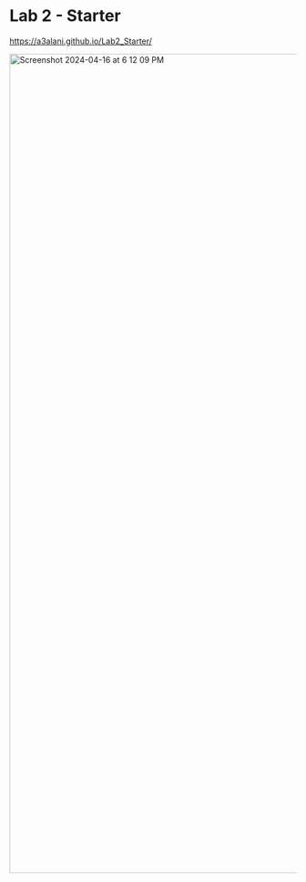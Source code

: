 # Lab 2 - Starter

https://a3alani.github.io/Lab2_Starter/

<img width="1440" alt="Screenshot 2024-04-16 at 6 12 09 PM" src="https://github.com/a3alani/Lab2_Starter/assets/103146838/31d240ab-881e-4b7b-9d31-e27611a64af7">
